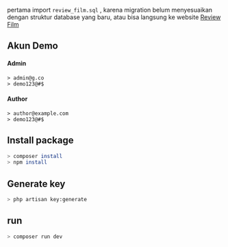 pertama import `review_film.sql` , karena migration belum menyesuaikan dengan struktur database yang baru, atau bisa langsung ke website [Review Film](https://review-film.akmalazahwa.my.id/)

## Akun Demo
#### Admin
`> admin@g.co`<br/>
`> demo123@#$`
#### Author
`> author@example.com`<br/>
`> demo123@#$`

## Install package
```sh
> composer install
> npm install
```

## Generate key
```sh
> php artisan key:generate
```

## run
```sh
> composer run dev
```
